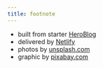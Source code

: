 ```yaml
---
title: footnote
---
```


* built from starter [HeroBlog](https://github.com/greglobinski/gatsby-starter-hero-blog)
* delivered by [Netlify](https://www.netlify.com/)
* photos by [unsplash.com](https://unsplash.com)
* graphic by [pixabay.com](https://pixabay.com)

